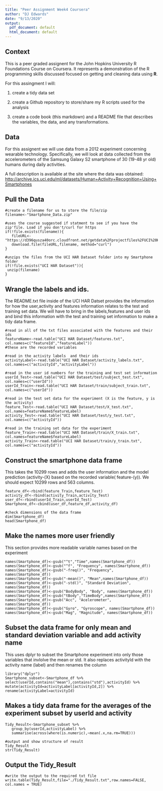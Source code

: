 ```yaml
---
title: "Peer Assignment Week4 Coursera"
author: "DJ Edwards"
date: "9/13/2020"
output:
  pdf_document: default
  html_document: default
---
```



## Context

This is a peer graded assignent for the John Hopkins University R Foundations Course on Coursera.  It represents a demonstration of the R programming skills discussed focused on getting and cleaning data using **R**.

For this assingment I will: 

1) create a tidy data set 

2) create a Github repository to store/share my R scripts used for the analysis 

3) create a code book (this markdown) and a README file that describes the variables, the data, and any transformations.

## Data
For this assignent we will use data from a 2012 experiment concerning wearable technology.  Specifically, we will look at data collected from the accelerometers of the Samsung Galaxy S2 smartphone of 30 (19-48 yr old) humans during daily activities.

A full description is available at the site where the data was obtained:
<http://archive.ics.uci.edu/ml/datasets/Human+Activity+Recognition+Using+Smartphones>

## Pull the Data
```{r}
#create a filename for us to store the file/zip
filename<-"Smartphone_Data.zip"

#uses the course suggested if statment to see if you have the zip'file. Load if you don't/curl for https
if(!file.exists(filename)){
   fileURL<-"https://d396qusza40orc.cloudfront.net/getdata%2Fprojectfiles%2FUCI%20HAR%20Dataset.zip"
   download.file(fileURL,filename, method="curl")
}

#unzips the files from the UCI HAR Dataset folder into my Smartphone folder
if(!file.exists("UCI HAR Dataset")){
 unzip(filename)
}

```

## Wrangle the labels and ids.

The README.txt file inside of the UCI HAR Datset provides the information for how the user,activity and features information relates to the test and training set data. We will have to bring in the labels,features and user ids and bind this information with the test and training set information to make a tidy data frame.

```{r}
#read in all of the txt files associated with the features and their ids
featureName<-read.table("UCI HAR Dataset/features.txt", col.names=c("featureId","featureLabel"))
#these are the recorded variables

#read in the activity labels  and their ids
activityLabel<-read.table("UCI HAR Dataset/activity_labels.txt", col.names=c("activityId","activityLabel"))

#read in the user id numbers for the training and test set information
userId_Test<-read.table("UCI HAR Dataset/test/subject_test.txt", col.names=c("userId"))
userId_Train<-read.table("UCI HAR Dataset/train/subject_train.txt", col.names=c("userId"))

#read in the test set data for the experiment (X is the feature, y is the activity)
feature_Test<-read.table("UCI HAR Dataset/test/X_test.txt", col.names=featureName$featureLabel)
activity_Test<-read.table("UCI HAR Dataset/test/y_test.txt", col.names=c("activityId"))

#read in the training set data for the experiment
feature_Train<-read.table("UCI HAR Dataset/train/X_train.txt", col.names=featureName$featureLabel)
activity_Train<-read.table("UCI HAR Dataset/train/y_train.txt", col.names=c("activityId"))

```

## Construct the smartphone data frame 

This takes the 10299 rows and adds the user information and the model prediction (activity-(X) based on the recorded variable( feature-(y)).  We should expect 10299 rows and 563 columns.

```{r}
feature_df<-rbind(feature_Train,feature_Test)
activity_df<-rbind(activity_Train,activity_Test)
user_df<-rbind(userId_Train,userId_Test)
Smartphone_df<-cbind(user_df,feature_df,activity_df)

#check dimensions of the data frame
dim(Smartphone_df)
head(Smartphone_df)
```


## Make the names more user friendly

This section provides more readable variable names based on the experiment

```{r}
names(Smartphone_df)<-gsub("^t","Time",names(Smartphone_df))
names(Smartphone_df)<-gsub("^f", "Frequency", names(Smartphone_df))
names(Smartphone_df)<-gsub("-freq()", "Frequency", names(Smartphone_df))
names(Smartphone_df)<-gsub("-mean()", "Mean",names(Smartphone_df))
names(Smartphone_df)<-gsub("-std()", "Standard Deviation", names(Smartphone_df))
names(Smartphone_df)<-gsub("BodyBody", "Body", names(Smartphone_df))
names(Smartphone_df)<-gsub("tBody","TimeBody",names(Smartphone_df))
names(Smartphone_df)<-gsub("Acc", "Acelerometer", names(Smartphone_df))
names(Smartphone_df)<-gsub("Gyro", "Gyroscope", names(Smartphone_df))
names(Smartphone_df)<-gsub("Mag", "Magnitude", names(Smartphone_df))

```


## Subset the data frame for only mean and standard deviation variable and add activity name

This uses dplyr to subset the Smartphone experiment into only those variables that invlolve the mean or std.  It also replaces activityId with the activity name (label) and then renames the column

```{r}
library("dplyr")
Smartphone_subset<-Smartphone_df %>% select(userId,contains("mean"),contains("std"),activityId) %>% 
mutate(activityId=activityLabel[activityId,2]) %>% 
rename(activityLabel=activityId)

```
## Makes a tidy data frame for the averages of the experiment subset by userId and activity

```{r}
Tidy_Result<-Smartphone_subset %>% 
   group_by(userId,activityLabel) %>% 
   summarise(across(where(is.numeric),~mean(.x,na.rm=TRUE)))

#output and show structure of result   
Tidy_Result
str(Tidy_Result)

```
## Output the Tidy_Result

```{r}
#write the output to the required txt file
write.table(Tidy_Result,file="./Tidy_Result.txt",row.names=FALSE, col.names = TRUE)
```
